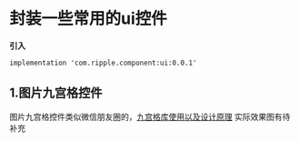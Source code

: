 # 封装一些常用的ui控件
**引入**

`implementation 'com.ripple.component:ui:0.0.1'`
## 1.图片九宫格控件
图片九宫格控件类似微信朋友圈的，[九宫格库使用以及设计原理](/doc/ninegrid.md)
实际效果图有待补充